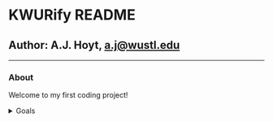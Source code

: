 # **KWURify README**
## **Author**: A.J. Hoyt, a.j@wustl.edu
---
### About
Welcome to my first coding project! 



 <details>

<summary>Goals</summary>

1. Demonstrate my skills with:
    * Data Engineering
        * Pipeline construction
        * Pipeline Automation
    * Software Engineering:
        * Behavior Driven Development
            
2. Devolop new skills along the in:
    * Industry level applications/softwares:
        * Docker
        * Airflow
    * New Languages:
        * Markdown/HTML
        * Javascript        
    

</details>
